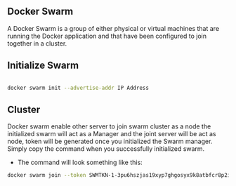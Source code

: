 ## Docker Swarm

<a href="https://www.bugsnag.com/blog/container-orchestration-with-docker-swarm-mode"></a>

A Docker Swarm is a group of either physical or virtual machines that are running the Docker application and that have been configured to join together in a cluster.

## Initialize Swarm

```bash

docker swarm init --advertise-addr IP Address

```
## Cluster

Docker swarm enable other server to join swarm cluster as a node the initialized swarm will act as a Manager and the joint server will be act as node, token will be generated once you initialized the Swarm manager. Simply copy the command when you successfully initialized swarm.
- The command will look something like this:

```bash
docker swarm join --token SWMTKN-1-3pu6hszjas19xyp7ghgosyx9k8atbfcr8p2is99znpy26u2lkl-1awxwuwd3z9j1z3puu7rcgdbx 192.168.99.121:2377
```

